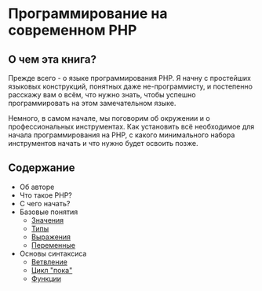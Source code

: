 # Программирование на современном PHP

## О чем эта книга?
Прежде всего - о языке программирования PHP. Я начну с простейших языковых конструкций, понятных даже не-программисту, 
и постепенно расскажу вам о всём, что нужно знать, чтобы успешно программировать на этом замечательном языке.

Немного, в самом начале, мы поговорим об окружении и о профессиональных инструментах. Как установить всё необходимое
для начала программирования на PHP, с какого минимального набора инструментов начать и что нужно будет освоить позже.

## Содержание
- Об авторе
- Что такое PHP?
- С чего начать?
- Базовые понятия
    - [Значения](./base/01-values.md)
    - [Типы](./base/02-types.md)
    - [Выражения](./base/03-expressions.md)
    - [Переменные](./base/04-variables.md)
- Основы синтаксиса
    - [Ветвление](./syntax/01-if.md)
    - [Цикл "пока"](./syntax/while.md)
    - [Функции](./syntax/functions.md)